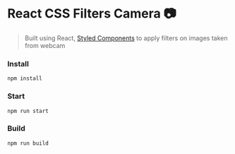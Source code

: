 # React CSS Filters Camera 📷
> Built using React, [Styled Components](https://www.styled-components.com/) to apply filters on images taken from webcam

### Install

```
npm install
```

### Start

```
npm run start
```

### Build

```
npm run build
```
